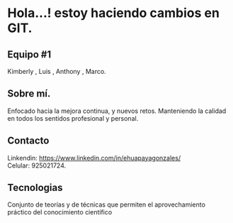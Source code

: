 # Hola...! estoy haciendo cambios en GIT.

## Equipo #1
Kimberly , Luis , Anthony , Marco. 

## Sobre mí.
Enfocado hacia la mejora continua, y nuevos retos. Manteniendo la calidad en todos los sentidos
profesional y personal.

## Contacto 
Linkendin: https://www.linkedin.com/in/ehuapayagonzales/   
Celular: 925021724.

## Tecnologias
Conjunto de teorías y de técnicas que permiten el aprovechamiento práctico del conocimiento científico
